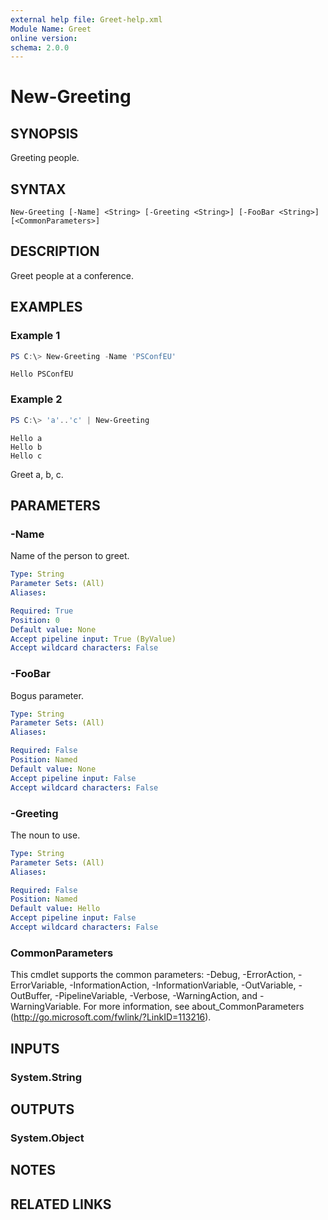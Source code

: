```yaml
---
external help file: Greet-help.xml
Module Name: Greet
online version:
schema: 2.0.0
---
```


# New-Greeting

## SYNOPSIS
Greeting people.

## SYNTAX

```
New-Greeting [-Name] <String> [-Greeting <String>] [-FooBar <String>] [<CommonParameters>]
```

## DESCRIPTION
Greet people at a conference.

## EXAMPLES

### Example 1
```powershell
PS C:\> New-Greeting -Name 'PSConfEU'
```

```
Hello PSConfEU
```

### Example 2
```powershell
PS C:\> 'a'..'c' | New-Greeting
```

```
Hello a
Hello b
Hello c
```

Greet a, b, c.

## PARAMETERS

### -Name
Name of the person to greet.

```yaml
Type: String
Parameter Sets: (All)
Aliases:

Required: True
Position: 0
Default value: None
Accept pipeline input: True (ByValue)
Accept wildcard characters: False
```

### -FooBar
Bogus parameter.

```yaml
Type: String
Parameter Sets: (All)
Aliases:

Required: False
Position: Named
Default value: None
Accept pipeline input: False
Accept wildcard characters: False
```

### -Greeting
The noun to use.

```yaml
Type: String
Parameter Sets: (All)
Aliases:

Required: False
Position: Named
Default value: Hello
Accept pipeline input: False
Accept wildcard characters: False
```

### CommonParameters
This cmdlet supports the common parameters: -Debug, -ErrorAction, -ErrorVariable, -InformationAction, -InformationVariable, -OutVariable, -OutBuffer, -PipelineVariable, -Verbose, -WarningAction, and -WarningVariable. For more information, see about_CommonParameters (http://go.microsoft.com/fwlink/?LinkID=113216).

## INPUTS

### System.String

## OUTPUTS

### System.Object

## NOTES

## RELATED LINKS
